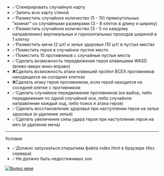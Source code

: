 - :white_check_mark:Сгенерировать случайную карту
- :white_check_mark:Залить всю карту стеной
- :white_check_mark:Разместить случайное количество (5 - 10) прямоугольных “комнат” со случайными размерами (3 - 8 клеток в длину и ширину)
- :white_check_mark:Разместить случайное количество (3 - 5 по каждому направлению)
вертикальных и горизонтальных проходов шириной в 1 клетку
- :white_check_mark:Разместить мечи (2 шт) и зелья здоровья (10 шт) в пустых местах
- :white_check_mark:Поместить героя в случайное пустое место
- :white_check_mark:Поместить 10 противников с случайные пустые места
- :white_check_mark:Сделать возможность передвижения героя клавишами WASD
(влево-вверх-вниз-вправо)
- :x:Сделать возможность атаки клавишей пробел ВСЕХ противников
находящихся на соседних клетках
- :x:Сделать атаку героя противником, если герой находится на соседней клетке с противником
- :white_check_mark:Сделать случайное передвижение противников (на выбор, либо передвижение по одной случайной оси, либо случайное направление каждый ход, либо поиск и атака героя)
- :white_check_mark:Сделать восстановление здоровья при наступлении героя на зелье
здоровья (и удаление зелья)
- :white_check_mark:Сделать увеличение силы удара героя при наступлении героя на меч
(и удаление меча)
___
Условия
- :white_check_mark:Должно запускаться открытием файла index.html в браузере (без сервера)
- :white_check_mark:Не должно быть недостижимых зон



[![Видео мем](https://www.nawpic.com/media/2020/gigachad-nawpic.jpg)](https://disk.yandex.ru/i/cU1zmxxqRQZznw)
